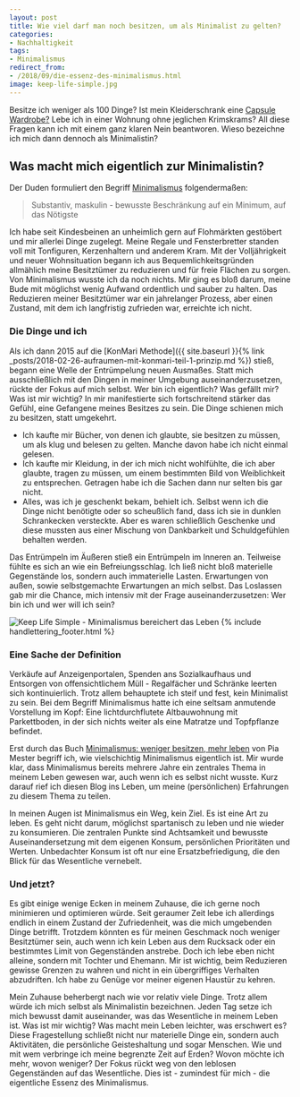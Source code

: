 ```yaml
---
layout: post
title: Wie viel darf man noch besitzen, um als Minimalist zu gelten?
categories:
- Nachhaltigkeit
tags:
- Minimalismus
redirect_from:
- /2018/09/die-essenz-des-minimalismus.html
image: keep-life-simple.jpg
---
```


Besitze ich weniger als 100 Dinge? Ist mein Kleiderschrank eine
[Capsule Wardrobe?](https://en.wikipedia.org/wiki/Capsule_wardrobe) Lebe
ich in einer Wohnung ohne jeglichen Krimskrams? All diese Fragen kann
ich mit einem ganz klaren Nein beantworen. Wieso bezeichne ich mich dann dennoch
als Minimalistin?

## Was macht mich eigentlich zur Minimalistin?

Der Duden formuliert den Begriff
[Minimalismus](https://www.duden.de/suchen/dudenonline/minimalismus)
folgendermaßen:

> Substantiv, maskulin - bewusste Beschränkung auf ein Minimum, auf das
> Nötigste

Ich habe seit Kindesbeinen an unheimlich gern auf Flohmärkten gestöbert
und mir allerlei Dinge zugelegt. Meine Regale und Fensterbretter standen
voll mit Tonfiguren, Kerzenhaltern und anderem Kram. Mit der
Volljährigkeit und neuer Wohnsituation begann ich aus
Bequemlichkeitsgründen allmählich meine Besitztümer zu reduzieren und
für freie Flächen zu sorgen. Von Minimalismus wusste ich da noch nichts.
Mir ging es bloß darum, meine Bude mit möglichst wenig Aufwand
ordentlich und sauber zu halten. Das Reduzieren meiner Besitztümer war
ein jahrelanger Prozess, aber einen Zustand, mit dem ich langfristig
zufrieden war, erreichte ich nicht.

### Die Dinge und ich

Als ich dann 2015 auf die
[KonMari Methode]({{ site.baseurl }}{% link _posts/2018-02-26-aufraumen-mit-konmari-teil-1-prinzip.md %})
stieß, begann eine Welle der Entrümpelung neuen Ausmaßes. Statt mich
ausschließlich mit den Dingen in meiner Umgebung auseinanderzusetzen,
rückte der Fokus auf mich selbst. Wer bin ich eigentlich? Was gefällt
mir? Was ist mir wichtig? In mir manifestierte sich fortschreitend
stärker das Gefühl, eine Gefangene meines Besitzes zu sein. Die Dinge
schienen mich zu besitzen, statt umgekehrt.

-   Ich kaufte mir Bücher, von denen ich glaubte, sie besitzen zu
    müssen, um als klug und belesen zu gelten. Manche davon habe ich
    nicht einmal gelesen.
-   Ich kaufte mir Kleidung, in der ich mich nicht wohlfühlte, die ich
    aber glaubte, tragen zu müssen, um einem bestimmten Bild von
    Weiblichkeit zu entsprechen. Getragen habe ich die Sachen dann nur
    selten bis gar nicht.
-   Alles, was ich je geschenkt bekam, behielt ich. Selbst wenn ich die
    Dinge nicht benötigte oder so scheußlich fand, dass ich sie in
    dunklen Schrankecken versteckte. Aber es waren schließlich Geschenke
    und diese mussten aus einer Mischung von Dankbarkeit und
    Schuldgefühlen behalten werden.

Das Entrümpeln im Äußeren stieß ein Entrümpeln im Inneren an. Teilweise
fühlte es sich an wie ein Befreiungsschlag. Ich ließ nicht bloß
materielle Gegenstände los, sondern auch immaterielle Lasten.
Erwartungen von außen, sowie selbstgemachte Erwartungen an mich selbst.
Das Loslassen gab mir die Chance, mich intensiv mit der Frage
auseinanderzusetzen: Wer bin ich und wer will ich sein?

![Keep Life Simple - Minimalismus bereichert das Leben]({{site.baseurl}}/assets/img/posts/keep-life-simple.jpg)
{% include handlettering_footer.html %}

### Eine Sache der Definition

Verkäufe auf Anzeigenportalen, Spenden ans Sozialkaufhaus und Entsorgen
von offensichtlichem Müll - Regalfächer und Schränke leerten sich
kontinuierlich. Trotz allem behauptete ich steif und fest, kein
Minimalist zu sein. Bei dem Begriff Minimalismus hatte ich eine seltsam
anmutende Vorstellung im Kopf: Eine lichtdurchflutete Altbauwohnung mit
Parkettboden, in der sich nichts weiter als eine Matratze und
Topfpflanze befindet.

Erst durch das Buch [Minimalismus: weniger besitzen, mehr
leben](https://www.amazon.de/Minimalismus-Weniger-besitzen-Mehr-leben/dp/1511712600)
von Pia Mester begriff ich, wie vielschichtig Minimalismus eigentlich
ist. Mir wurde klar, dass Minimalismus bereits mehrere Jahre ein
zentrales Thema in meinem Leben gewesen war, auch wenn ich es selbst
nicht wusste. Kurz darauf rief ich diesen Blog ins Leben, um meine
(persönlichen) Erfahrungen zu diesem Thema zu teilen.

In meinen Augen ist Minimalismus ein Weg, kein Ziel. Es ist eine Art zu
leben. Es geht nicht darum, möglichst spartanisch zu leben und nie
wieder zu konsumieren. Die zentralen Punkte sind Achtsamkeit und
bewusste Auseinandersetzung mit dem eigenen Konsum, persönlichen
Prioritäten und Werten. Unbedachter Konsum ist oft nur eine
Ersatzbefriedigung, die den Blick für das Wesentliche vernebelt.

### Und jetzt?

Es gibt einige wenige Ecken in meinem Zuhause, die ich gerne noch
minimieren und optimieren würde. Seit geraumer Zeit lebe ich allerdings
endlich in einem Zustand der Zufriedenheit, was die mich umgebenden
Dinge betrifft. Trotzdem könnten es für meinen Geschmack noch weniger
Besitztümer sein, auch wenn ich kein Leben aus dem Rucksack oder ein
bestimmtes Limit von Gegenständen anstrebe. Doch ich lebe eben nicht
alleine, sondern mit Tochter und Ehemann. Mir ist wichtig, beim
Reduzieren gewisse Grenzen zu wahren und nicht in ein übergriffiges
Verhalten abzudriften. Ich habe zu Genüge vor meiner eigenen Haustür zu
kehren.

Mein Zuhause beherbergt nach wie vor relativ viele Dinge. Trotz allem
würde ich mich selbst als Minimalistin bezeichnen. Jeden Tag setze ich
mich bewusst damit auseinander, was das Wesentliche in meinem Leben ist.
Was ist mir wichtig? Was macht mein Leben leichter, was erschwert es?
Diese Fragestellung schließt nicht nur materielle Dinge ein, sondern
auch Aktivitäten, die persönliche Geisteshaltung und sogar Menschen. Wie
und mit wem verbringe ich meine begrenzte Zeit auf Erden? Wovon möchte
ich mehr, wovon weniger? Der Fokus rückt weg von den leblosen
Gegenständen auf das Wesentliche. Dies ist - zumindest für mich - die
eigentliche Essenz des Minimalismus.

